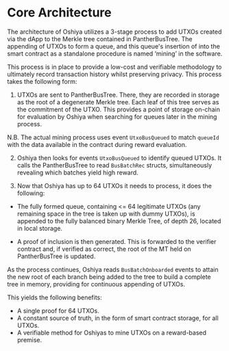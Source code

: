 # Core Architecture

The architecture of Oshiya utilizes a 3-stage process to add UTXOs created via the dApp to the Merkle tree contained in PantherBusTree. The appending of UTXOs to form a queue, and this queue's insertion of into the smart contract as a standalone procedure is named ‘mining’ in the software.

This process is in place to provide a low-cost and verifiable methodology to ultimately record transaction history whilst preserving privacy. This process takes the following form:

1. UTXOs are sent to PantherBusTree. There, they are recorded in storage as the root of a degenerate Merkle tree. Each leaf of this tree serves as the commitment of the UTXO. This provides a point of storage on-chain for evaluation by Oshiya when searching for queues later in the mining process.

N.B. The actual mining process uses event `UtxoBusQueued` to match `queueId` with the data available in the contract during reward evaluation. 

2. Oshiya then looks for events `UtxoBusQueued` to identify queued UTXOs. It calls the PantherBusTree to read `BusBatchRec` structs, simultaneously revealing which batches yield high reward.

3. Now that Oshiya has up to 64 UTXOs it needs to process, it does the following:

- The fully formed queue, containing <= 64 legitimate UTXOs (any remaining space in the tree is taken up with dummy UTXOs), is appended to the fully balanced binary Merkle Tree, of depth 26, located in local storage. 

- A proof of inclusion is then generated. This is forwarded to the verifier contract and, if verified as correct, the root of the MT held on PantherBusTree is updated. 

As the process continues, Oshiya reads `BusBatchOnboarded` events to attain the new root of each branch being added to the tree to build a complete tree in memory, providing for continuous appending of UTXOs.


This yields the following benefits:
- A single proof for 64 UTXOs.
- A constant source of truth, in the form of smart contract storage, for all UTXOs.
- A verifiable method for Oshiyas to mine UTXOs on a reward-based premise.

